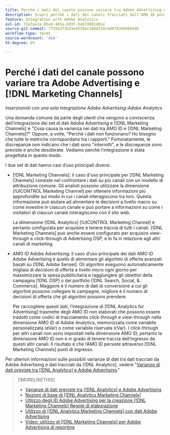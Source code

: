 ```yaml
---
title: Perché i dati del canale possono variare tra Adobe Advertising e  [!DNL Marketing Channels]
description: Scopri perché i dati dei canali tracciati dall’AMO ID possono variare rispetto ai dati dei canali tracciati da [!DNL Analytics Marketing Channels].
feature: Integration with Adobe Analytics
exl-id: 72e3aa1e-85ed-485a-b93f-5e67dd0140ce
source-git-commit: 7f35b3f3b33ed320ac186d219cbd0f826666bb3b
workflow-type: tm+mt
source-wordcount: '414'
ht-degree: 0%

---
```


# Perché i dati del canale possono variare tra Adobe Advertising e [!DNL Marketing Channels]

*Inserzionisti con una sola integrazione Adobe Advertising-Adobe Analytics*

Una domanda comune da parte degli utenti che vengono a conoscenza dell’integrazione dei set di dati Adobe Advertising e [!DNL Marketing Channels] è &quot;Cosa causa la varianza nei dati tra AMO ID e [!DNL Marketing Channels]?&quot; Oppure, a volte, &quot;Perché i dati non funzionano? Ho bisogno che tutte le metriche corrispondano tra i rapporti.&quot; Fortunatamente, le discrepanze non indicano che i dati sono &quot;interrotti&quot;, e le discrepanze sono previste e anche desiderate. Vediamo perché l’integrazione è stata progettata in questo modo.

I due set di dati hanno casi d’uso principali diversi:

* [!DNL Marketing Channels]: il caso d&#39;uso principale per [!DNL Marketing Channels] consiste nel confrontare i dati su più canali con un modello di attribuzione comune. Gli analisti possono utilizzare la dimensione [!UICONTROL Marketing Channel] per ottenere informazioni più approfondite sul modo in cui i canali interagiscono tra loro. Questa informazione può aiutare ad alimentare le decisioni a livello macro su come investire in ciascun canale e può portare a informazioni su come i visitatori di ciascun canale interagiscono con il sito web.

  La dimensione [!DNL Analytics] [!UICONTROL Marketing Channel] è pertanto configurata per acquisire e tenere traccia di tutti i canali. [!DNL Marketing Channels] può anche essere configurato per acquisire view-through e click-through di Advertising DSP, e lo fa in relazione agli altri canali di marketing.

* AMO ID Adobe Advertising: il caso d’uso principale dei dati AMO ID Adobe Advertising è quello di alimentare gli algoritmi di offerta avanzati basati su [!DNL Adobe Sensei]. Gli algoritmi eseguono automaticamente migliaia di decisioni di offerta a livello micro ogni giorno per massimizzare la spesa pubblicitaria e raggiungere gli obiettivi della campagna [!DNL DSP] o del portfolio [!DNL Search, Social, & Commerce]. Maggiore è il numero di dati di conversione a cui gli algoritmi possono collegare le campagne, migliore è il numero di decisioni di offerta che gli algoritmi possono prendere.

  Per raccogliere questi dati, l’integrazione di [!DNL Analytics for Advertising] trasmette degli AMO ID non elaborati che possono essere tradotti come codici di tracciamento click-through e view-through nella dimensione AMO ID di Adobe Analytics, memorizzata come variabile personalizzata (eVar) o come variabile riservata (rVar). I click-through per altri canali non sono impostati nella dimensione AMO ID, pertanto la dimensione AMO ID non è in grado di tenere traccia dell’ingresso da questi altri canali. Il risultato è che l’AMO ID persiste attraverso [!DNL Marketing Channels] punti di ingresso.

Per ulteriori informazioni sulle possibili varianze di dati tra dati tracciati da Adobe Advertising e dati tracciati da [!DNL Analytics], vedere &quot;[Varianze di dati previste tra [!DNL Analytics] e Adobe Advertising](../data-variances.md).&quot;

>[!MORELIKETHIS]
>
>* [Varianze di dati previste tra [!DNL Analytics] e Adobe Advertising](/help/integrations/analytics/data-variances.md)
>* [Nozioni di base di [!DNL Analytics Marketing Channels]](mc-overview.md)
>* [Utilizzo degli ID Adobe Advertising per la creazione [!DNL Marketing Channels] Regole di elaborazione](mc-ids.md)
>* [Utilizzo di [!DNL Analytics Marketing Channels] con dati Adobe Advertising](mc-ac-data.md)
>* [Video: utilizzo di [!DNL Marketing Channels] per Adobe Advertising di reporting](https://experienceleague.adobe.com/docs/advertising-learn/tutorials/analytics/analytics-reporting-a4adc.html?lang=it)
